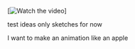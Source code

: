 [![Watch the video](./img/videoGIF.gif)]

test ideas only sketches for now 

I want to make an animation like an apple 